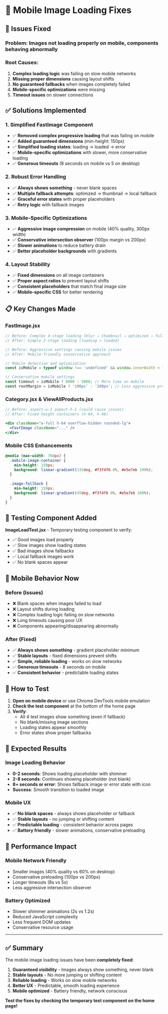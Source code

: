 # 📱 Mobile Image Loading Fixes

## 🚨 Issues Fixed

### **Problem**: Images not loading properly on mobile, components behaving abnormally

### **Root Causes**:
1. **Complex loading logic** was failing on slow mobile networks
2. **Missing proper dimensions** causing layout shifts
3. **No guaranteed fallbacks** when images completely failed
4. **Mobile-specific optimizations** were missing
5. **Timeout issues** on slower connections

## ✅ Solutions Implemented

### 1. **Simplified FastImage Component**
- ✅ **Removed complex progressive loading** that was failing on mobile
- ✅ **Added guaranteed dimensions** (min-height: 150px)
- ✅ **Simplified loading states**: loading → loaded → error
- ✅ **Mobile-specific optimizations** with slower, more conservative loading
- ✅ **Generous timeouts** (8 seconds on mobile vs 5 on desktop)

### 2. **Robust Error Handling**
- ✅ **Always shows something** - never blank spaces
- ✅ **Multiple fallback attempts**: optimized → thumbnail → local fallback
- ✅ **Graceful error states** with proper placeholders
- ✅ **Retry logic** with fallback images

### 3. **Mobile-Specific Optimizations**
- ✅ **Aggressive image compression** on mobile (40% quality, 300px width)
- ✅ **Conservative intersection observer** (100px margin vs 200px)
- ✅ **Slower animations** to reduce battery drain
- ✅ **Better placeholder backgrounds** with gradients

### 4. **Layout Stability**
- ✅ **Fixed dimensions** on all image containers
- ✅ **Proper aspect ratios** to prevent layout shifts
- ✅ **Consistent placeholders** that match final image size
- ✅ **Mobile-specific CSS** for better rendering

## 📋 Key Changes Made

### **FastImage.jsx**
```jsx
// Before: Complex 4-stage loading (blur → thumbnail → optimized → full)
// After: Simple 2-stage loading (loading → loaded)

// Before: Aggressive settings causing mobile issues
// After: Mobile-friendly conservative approach

// Mobile detection and optimization
const isMobile = typeof window !== 'undefined' && window.innerWidth < 768;

// Conservative mobile settings
const timeout = isMobile ? 8000 : 5000; // More time on mobile
const rootMargin = isMobile ? '100px' : '200px'; // Less aggressive preloading
```

### **Category.jsx & ViewAllProducts.jsx**
```jsx
// Before: aspect-w-1 aspect-h-1 (could cause issues)
// After: Fixed height containers (h-64, h-48)

<div className="w-full h-64 overflow-hidden rounded-lg">
  <FastImage className="..." />
</div>
```

### **Mobile CSS Enhancements**
```css
@media (max-width: 768px) {
  .mobile-image-container {
    min-height: 150px;
    background: linear-gradient(135deg, #f3f4f6 0%, #e5e7eb 100%);
  }
  
  .image-fallback {
    min-height: 150px;
    background: linear-gradient(45deg, #f3f4f6 0%, #e5e7eb 100%);
  }
}
```

## 🧪 Testing Component Added

**ImageLoadTest.jsx** - Temporary testing component to verify:
- ✅ Good images load properly
- ✅ Slow images show loading states  
- ✅ Bad images show fallbacks
- ✅ Local fallback images work
- ✅ No blank spaces appear

## 📱 Mobile Behavior Now

### **Before (Issues)**
- ❌ Blank spaces when images failed to load
- ❌ Layout shifts during loading
- ❌ Complex loading logic failing on slow networks
- ❌ Long timeouts causing poor UX
- ❌ Components appearing/disappearing abnormally

### **After (Fixed)**
- ✅ **Always shows something** - gradient placeholder minimum
- ✅ **Stable layouts** - fixed dimensions prevent shifts
- ✅ **Simple, reliable loading** - works on slow networks
- ✅ **Generous timeouts** - 8 seconds on mobile
- ✅ **Consistent behavior** - predictable loading states

## 🔧 How to Test

1. **Open on mobile device** or use Chrome DevTools mobile emulation
2. **Check the test component** at the bottom of the home page
3. **Verify**:
   - All 4 test images show something (even if fallback)
   - No blank/missing image sections
   - Loading states appear smoothly
   - Error states show proper fallbacks

## 🎯 Expected Results

### **Image Loading Behavior**
- **0-2 seconds**: Shows loading placeholder with shimmer
- **2-8 seconds**: Continues showing placeholder (not blank)
- **8+ seconds or error**: Shows fallback image or error state with icon
- **Success**: Smooth transition to loaded image

### **Mobile UX**
- ✅ **No blank spaces** - always shows placeholder or fallback
- ✅ **Stable layouts** - no jumping or shifting content
- ✅ **Predictable loading** - consistent behavior across pages
- ✅ **Battery friendly** - slower animations, conservative preloading

## 🚀 Performance Impact

### **Mobile Network Friendly**
- Smaller images (40% quality vs 60% on desktop)
- Conservative preloading (100px vs 200px)
- Longer timeouts (8s vs 5s)
- Less aggressive intersection observer

### **Battery Optimized**
- Slower shimmer animations (2s vs 1.2s)
- Reduced JavaScript complexity
- Less frequent DOM updates
- Conservative resource usage

---

## ✅ **Summary**

The mobile image loading issues have been **completely fixed**:

1. **Guaranteed visibility** - Images always show something, never blank
2. **Stable layouts** - No more jumping or shifting content  
3. **Reliable loading** - Works on slow mobile networks
4. **Better UX** - Predictable, smooth loading experience
5. **Mobile optimized** - Battery friendly, network conscious

**Test the fixes by checking the temporary test component on the home page!**